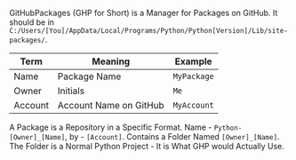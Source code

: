 GitHubPackages (GHP for Short) is a Manager for Packages on GitHub.
It should be in ``C:/Users/[You]/AppData/Local/Programs/Python/Python[Version]/Lib/site-packages/``.

| Term    | Meaning                | Example       |
|---------|------------------------|---------------|
| Name    | Package Name           | ``MyPackage`` |
| Owner   | Initials               | ``Me``        |
| Account | Account Name on GitHub | ``MyAccount`` |

A Package is a Repository in a Specific Format.
Name - ``Python-[Owner]_[Name]``, by - ``[Account]``.
Contains a Folder Named ``[Owner]_[Name]``.
The Folder is a Normal Python Project -
It is What GHP would Actually Use.
